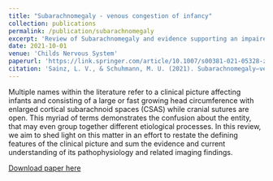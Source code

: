 ```yaml
---
title: "Subarachnomegaly - venous congestion of infancy"
collection: publications
permalink: /publication/subarachnomegaly
excerpt: 'Review of Subarachnomegaly and evidence supporting an impaired cerebrovenous system'
date: 2021-10-01
venue: 'Childs Nervous System'
paperurl: 'https://link.springer.com/article/10.1007/s00381-021-05328-z'
citation: 'Sainz, L. V., & Schuhmann, M. U. (2021). Subarachnomegaly—venous congestion of infancy. Child's Nervous System, 37, 3455-3463.'
---
```

Multiple names within the literature refer to a clinical picture affecting infants and consisting of a large or fast growing head circumference with enlarged cortical subarachnoid spaces (CSAS) while cranial sutures are open. This myriad of terms demonstrates the confusion about the entity, that may even group together different etiological processes. In this review, we aim to shed light on this matter in an effort to restate the defining features of the clinical picture and sum the evidence and current understanding of its pathophysiology and related imaging findings.

[Download paper here](https://link.springer.com/article/10.1007/s00381-021-05328-z)


